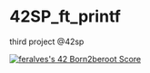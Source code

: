 # 42SP_ft_printf
third project @42sp

[![feralves's 42 Born2beroot Score](https://badge42.vercel.app/api/v2/cli7l4sim001108mvngbgwmeh/project/2765102)](https://github.com/JaeSeoKim/badge42)

